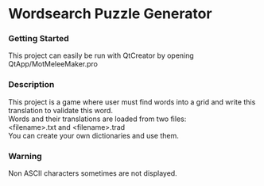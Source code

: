 # Wordsearch Puzzle Generator

### Getting Started
This project can easily be run with QtCreator by opening QtApp/MotMeleeMaker.pro

### Description
This project is a game where user must find words into a grid and write this translation to validate this word.\
Words and their translations are loaded from two files:\
\<filename\>.txt and \<filename\>.trad\
You can create your own dictionaries and use them.

### Warning
Non ASCII characters sometimes are not displayed.

